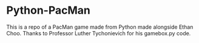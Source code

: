 # Python-PacMan
This is a repo of a PacMan game made from Python made alongside Ethan Choo. Thanks to Professor Luther Tychonievich for his gamebox.py code.
